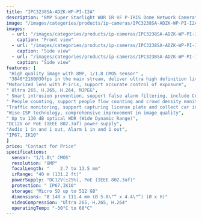 ```yaml
---
title: "IPC3238SA-ADZK-WP-PI-I2A"
description: "8MP Super Starlight WDR IR VF P-IRIS Dome Network Camera"
image: "/images/categories/products/ip-cameras/IPC3238SA-ADZK-WP-PI-I2A/IPC3238SA-ADZK-WP-PI-I2A (1).png"
images:
  - url: "/images/categories/products/ip-cameras/IPC3238SA-ADZK-WP-PI-I2A/IPC3238SA-ADZK-WP-PI-I2A (2).png"
    caption: "Front view"
  - url: "/images/categories/products/ip-cameras/IPC3238SA-ADZK-WP-PI-I2A/IPC3238SA-ADZK-WP-PI-I2A (3).png"
    caption: "Side view"
  - url: "/images/categories/products/ip-cameras/IPC3238SA-ADZK-WP-PI-I2A/IPC3238SA-ADZK-WP-PI-I2A (1).png"
    caption: "Side view"
features: [
 "High quality image with 8MP, 1/1.8 CMOS sensor" ,
 "3840*2160@30fps in the main stream, deliver ultra high definition live",
"Motorized lens with P-iris, support accurate control of exposure",
" Ultra 265, H.265, H.264, MJPEG",
" Smart intrusion prevention, support false alarm filtering, include Cross Line, Intrusion, Enter Area, Leave Area detection",
" People counting, support people flow counting and crowd density monitoring, suitable for different statistical scenarios",
"Traffic monitoring, support capturing license plate and collect car information when the car passes tripwire",
"Wise-ISP technology, comprehensive improvement in image quality",
" Up to 130 dB optical WDR (Wide Dynamic Range)",
"DC12V or PoE (IEEE 802.3af) power supply",
"Audio 1 in and 1 out, Alarm 1 in and 1 out",
"IP67, IK10"
]
price: "Contact for Price"
specifications:
  sensor: "1/1.8\" CMOS"
  resolution: "8MP"
  focalLength: "	2.7 to 13.5 mm"
  irRange: "40 m (131.2 ft)"
  powerSupply: "DC12V(±25%), PoE (IEEE 802.3af)"
  protection: "	IP67,IK10"
  storage: "Micro SD up to 512 GB"
  dimensions: "Ø 148 x 111.4 mm (Ø 5.8\"” x 4.4\"”) (Ø x H)"
  videoCompression: "Ultra 265, H.265, H.264"
  operatingTemp: "-30°C to 60°C"
---
```

